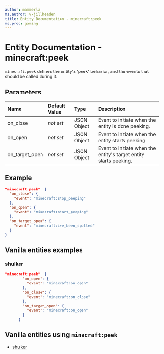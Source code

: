 ```yaml
---
author: mammerla
ms.author: v-jillheaden
title: Entity Documentation - minecraft:peek
ms.prod: gaming
---
```


# Entity Documentation - minecraft:peek

`minecraft:peek` defines the entity's 'peek' behavior, and the events that should be called during it.

## Parameters

|Name |Default Value  |Type  |Description  |
|:----------|:----------|:----------|:----------|
| on_close| *not set*| JSON Object | Event to initiate when the entity is done peeking. |
| on_open| *not set*| JSON Object | Event to initiate when the entity starts peeking. |
| on_target_open| *not set*| JSON Object | Event to initiate when the entity's target entity starts peeking. |

## Example

```json
"minecraft:peek": {
  "on_close": {
    "event": "minecraft:stop_peeping"
  },
  "on_open": {
    "event": "minecraft:start_peeping"
  },
  "on_target_open": {
    "event": "minecraft:ive_been_spotted"
  }
}
```

## Vanilla entities examples

### shulker

```json
"minecraft:peek": {
        "on_open": {
          "event": "minecraft:on_open"
        },
        "on_close": {
          "event": "minecraft:on_close"
        },
        "on_target_open": {
          "event": "minecraft:on_open"
        }
      }
```

## Vanilla entities using `minecraft:peek`

- [shulker](../../../../Source/VanillaBehaviorPack_Snippets/entities/shulker.md)